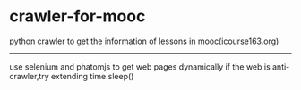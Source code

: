 # crawler-for-mooc
python crawler to get the information of lessons in mooc(icourse163.org)
***
use selenium and phatomjs to get web pages dynamically
if the web is anti-crawler,try extending time.sleep()
